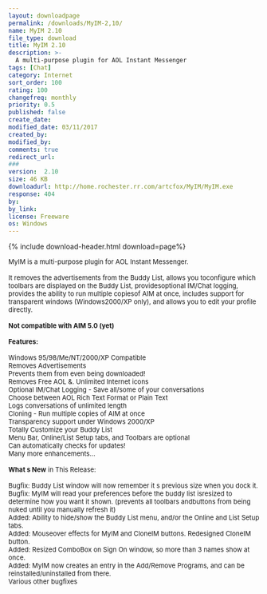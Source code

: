```yaml
---
layout: downloadpage
permalink: /downloads/MyIM-2,10/
name: MyIM 2.10
file_type: download
title: MyIM 2.10
description: >-
  A multi-purpose plugin for AOL Instant Messenger
tags: [Chat]
category: Internet
sort_order: 100
rating: 100
changefreq: monthly
priority: 0.5
published: false
create_date: 
modified_date: 03/11/2017
created_by: 
modified_by: 
comments: true
redirect_url: 
### 
version:  2.10
size: 46 KB
downloadurl: http://home.rochester.rr.com/artcfox/MyIM/MyIM.exe
response: 404
by: 
by_link: 
license: Freeware
os: Windows
---
```


{% include download-header.html download=page%}

<p style="fix-download-text !important">
<p><font size="2"><p>MyIM is a multi-purpose plugin for AOL Instant Messenger. <br />
<br />
It removes the advertisements from the Buddy List, allows you toconfigure which toolbars are displayed on the Buddy List, providesoptional IM/Chat logging, provides the ability to run multiple copiesof AIM at once, includes support for transparent windows (Windows2000/XP only), and allows you to edit your profile directly.<br />
<br />
<strong>Not compatible with AIM 5.0 (yet)</strong><br />
<br />
<span class="articleDetailsLink"><strong>Features:</strong></span><br />
<br />
Windows 95/98/Me/NT/2000/XP Compatible <br />
Removes Advertisements <br />
Prevents them from even being downloaded! <br />
Removes Free AOL &amp;. Unlimited Internet icons <br />
Optional IM/Chat Logging - Save all/some of your conversations <br />
Choose between AOL Rich Text Format or Plain Text <br />
Logs conversations of unlimited length <br />
Cloning - Run multiple copies of AIM at once <br />
Transparency support under Windows 2000/XP <br />
Totally Customize your Buddy List <br />
Menu Bar, Online/List Setup tabs, and Toolbars are optional <br />
Can automatically checks for updates! <br />
Many more enhancements...<br />
<br />
<strong>What s New</strong> in This Release:<br />
<br />
Bugfix: Buddy List window will now remember it s previous size when you dock it. <br />
Bugfix: MyIM will read your preferences before the buddy list isresized to determine how you want it shown. (prevents all toolbars andbuttons from being nuked until you manually refresh it) <br />
Added: Ability to hide/show the Buddy List menu, and/or the Online and List Setup tabs. <br />
Added: Mouseover effects for MyIM and CloneIM buttons. Redesigned CloneIM button. <br />
Added: Resized ComboBox on Sign On window, so more than 3 names show at once. <br />
Added: MyIM now creates an entry in the Add/Remove Programs, and can be reinstalled/uninstalled from there. <br />
Various other bugfixes</p></p></p>
